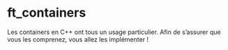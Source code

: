 # ft_containers

Les containers en C++ ont tous un usage particulier.
Afin de s’assurer que vous les comprenez, vous allez les implémenter !

